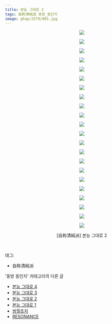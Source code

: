 ```yaml
---
title: 본능 그대로 2
tags: 自称清純派 동방_동인지
image: ghap/2579/001.jpg
---
```

<div class="article">
<p style="text-align: center; clear: none; float: none;"><img src="{{ site.nasurl }}/ghap/2579/001.jpg"/></p>
<p style="text-align: center; clear: none; float: none;"><img src="{{ site.nasurl }}/ghap/2579/002.jpg"/></p>
<p style="text-align: center; clear: none; float: none;"><img src="{{ site.nasurl }}/ghap/2579/003.jpg"/></p>
<p style="text-align: center; clear: none; float: none;"><img src="{{ site.nasurl }}/ghap/2579/004.jpg"/></p>
<p style="text-align: center; clear: none; float: none;"><img src="{{ site.nasurl }}/ghap/2579/005.jpg"/></p>
<p style="text-align: center; clear: none; float: none;"><img src="{{ site.nasurl }}/ghap/2579/006.jpg"/></p>
<p style="text-align: center; clear: none; float: none;"><img src="{{ site.nasurl }}/ghap/2579/007.jpg"/></p>
<p style="text-align: center; clear: none; float: none;"><img src="{{ site.nasurl }}/ghap/2579/008.jpg"/></p>
<p style="text-align: center; clear: none; float: none;"><img src="{{ site.nasurl }}/ghap/2579/009.jpg"/></p>
<p style="text-align: center; clear: none; float: none;"><img src="{{ site.nasurl }}/ghap/2579/010.jpg"/></p>
<p style="text-align: center; clear: none; float: none;"><img src="{{ site.nasurl }}/ghap/2579/011.jpg"/></p>
<p style="text-align: center; clear: none; float: none;"><img src="{{ site.nasurl }}/ghap/2579/012.jpg"/></p>
<p style="text-align: center; clear: none; float: none;"><img src="{{ site.nasurl }}/ghap/2579/013.jpg"/></p>
<p style="text-align: center; clear: none; float: none;"><img src="{{ site.nasurl }}/ghap/2579/014.jpg"/></p>
<p style="text-align: center; clear: none; float: none;"><img src="{{ site.nasurl }}/ghap/2579/015.jpg"/></p>
<p style="text-align: center; clear: none; float: none;"><img src="{{ site.nasurl }}/ghap/2579/016.jpg"/></p>
<p style="text-align: center; clear: none; float: none;"><img src="{{ site.nasurl }}/ghap/2579/017.jpg"/></p>
<p style="text-align: center; clear: none; float: none;"><img src="{{ site.nasurl }}/ghap/2579/018.jpg"/></p>
<p style="text-align: center; clear: none; float: none;"><img src="{{ site.nasurl }}/ghap/2579/019.jpg"/></p>
<p style="text-align: center; clear: none; float: none;"><img src="{{ site.nasurl }}/ghap/2579/020.jpg"/></p>
<p style="text-align: center; clear: none; float: none;"><img src="{{ site.nasurl }}/ghap/2579/021.jpg"/></p>
<p style="text-align: center; clear: none; float: none;"><img src="{{ site.nasurl }}/ghap/2579/022.jpg"/></p>
<p style="text-align: center; clear: none; float: none;">[自称清純派] 본능 그대로 2</p>
<p><br/></p>
</div><div class="tagTrail">
<p>태그: </p>
<ul>
<li>自称清純派</li>
</ul>
</div><div class="another">
<p>'동방 동인지' 카테고리의 다른 글</p>
<ul>
<li><a href="/2016-10-14-ghap_2581">본능 그대로 4</a></li>
<li><a href="/2016-10-14-ghap_2580">본능 그대로 3</a></li>
<li><a href="/2016-10-14-ghap_2579">본능 그대로 2</a></li>
<li><a href="/2016-10-14-ghap_2578">본능 그대로 1</a></li>
<li><a href="/2016-10-14-ghap_2577">쌍월초지</a></li>
<li><a href="/2016-10-14-ghap_2575">RESONANCE</a></li>
</ul>
</div><div class="cb_module cb_fluid">
<div class="cb_wrt cb_profile">
</div><!-- commentList close -->
</div>